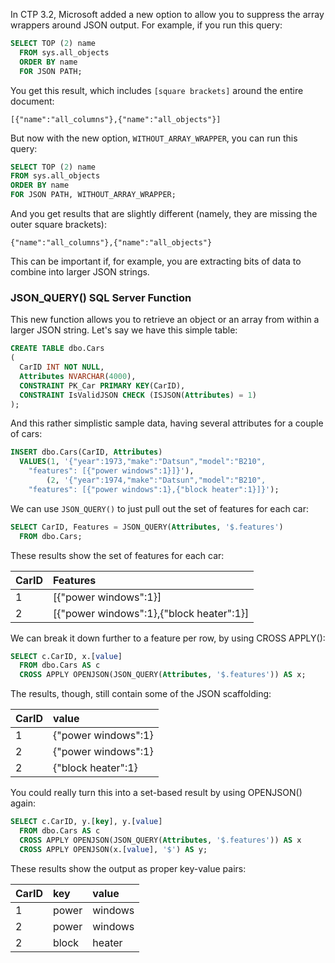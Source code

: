 In CTP 3.2, Microsoft added a new option to allow you to suppress the array wrappers around JSON output. For example, if you run this query:

```sql
SELECT TOP (2) name 
  FROM sys.all_objects 
  ORDER BY name
  FOR JSON PATH;
```
You get this result, which includes `[square brackets]` around the entire document:

```
[{"name":"all_columns"},{"name":"all_objects"}]
```

But now with the new option, `WITHOUT_ARRAY_WRAPPER`, you can run this query:

```sql
SELECT TOP (2) name 
FROM sys.all_objects 
ORDER BY name
FOR JSON PATH, WITHOUT_ARRAY_WRAPPER;
```

And you get results that are slightly different (namely, they are missing the outer square brackets):

```
{"name":"all_columns"},{"name":"all_objects"}
```
This can be important if, for example, you are extracting bits of data to combine into larger JSON strings.

### JSON_QUERY() SQL Server Function
This new function allows you to retrieve an object or an array from within a larger JSON string. Let's say we have this simple table:

```sql
CREATE TABLE dbo.Cars
(
  CarID INT NOT NULL,
  Attributes NVARCHAR(4000),
  CONSTRAINT PK_Car PRIMARY KEY(CarID),
  CONSTRAINT IsValidJSON CHECK (ISJSON(Attributes) = 1)
);
```
And this rather simplistic sample data, having several attributes for a couple of cars:

```sql
INSERT dbo.Cars(CarID, Attributes)
  VALUES(1, '{"year":1973,"make":"Datsun","model":"B210",
    "features": [{"power windows":1}]}'),
        (2, '{"year":1974,"make":"Datsun","model":"B210",
    "features": [{"power windows":1},{"block heater":1}]}');
```
We can use `JSON_QUERY()` to just pull out the set of features for each car:

```sql
SELECT CarID, Features = JSON_QUERY(Attributes, '$.features')
  FROM dbo.Cars;
```
These results show the set of features for each car:

|CarID|Features|
|:-----|:----------------------------------------|
|1|[{"power windows":1}]|
|2|[{"power windows":1},{"block heater":1}]|

We can break it down further to a feature per row, by using CROSS APPLY():

```sql
SELECT c.CarID, x.[value]
  FROM dbo.Cars AS c
  CROSS APPLY OPENJSON(JSON_QUERY(Attributes, '$.features')) AS x;
```

The results, though, still contain some of the JSON scaffolding:

|CarID|value|
|:---|:----|
|1|{"power windows":1}|
|2|{"power windows":1}|
|2|{"block heater":1}|

You could really turn this into a set-based result by using OPENJSON() again:

```sql
SELECT c.CarID, y.[key], y.[value]
  FROM dbo.Cars AS c
  CROSS APPLY OPENJSON(JSON_QUERY(Attributes, '$.features')) AS x
  CROSS APPLY OPENJSON(x.[value], '$') AS y;
```
These results show the output as proper key-value pairs:


|CarID|key|value|
|:---|:----|:----|
|1|power|windows|1
|2|power|windows|1
|2|block|heater|1

